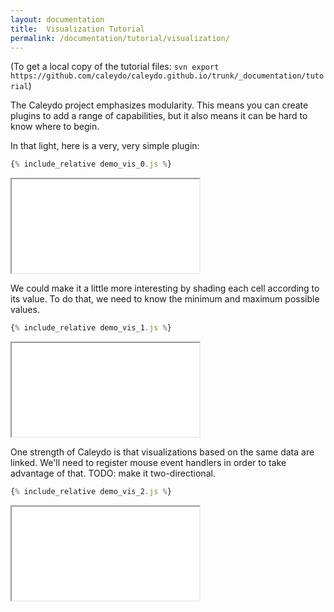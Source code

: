 ```yaml
---
layout: documentation
title:  Visualization Tutorial
permalink: /documentation/tutorial/visualization/
---
```


(To get a local copy of the tutorial files: `svn export https://github.com/caleydo/caleydo.github.io/trunk/_documentation/tutorial`)

The Caleydo project emphasizes modularity. This means you can create plugins to add
a range of capabilities, but it also means it can be hard to know where to begin.

In that light, here is a very, very simple plugin:

```javascript
{% include_relative demo_vis_0.js %}
```
<iframe src="/documentation/tutorial/web_bundle/frame.html?vis_0"></iframe>

We could make it a little more interesting by shading each cell according to its value.
To do that, we need to know the minimum and maximum possible values.

```javascript
{% include_relative demo_vis_1.js %}
```
<iframe src="/documentation/tutorial/web_bundle/frame.html?vis_1"></iframe>

One strength of Caleydo is that visualizations based on the same data are linked.
We'll need to register mouse event handlers in order to take advantage of that.
TODO: make it two-directional.

```javascript
{% include_relative demo_vis_2.js %}
```
<iframe src="/documentation/tutorial/web_bundle/frame.html?vis_2"></iframe>
